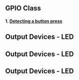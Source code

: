 ## GPIO Class
#### 1. [Detecting a button press](lesson02-01.md)
## Output Devices - LED

## Output Devices - LED

## Output Devices - LED